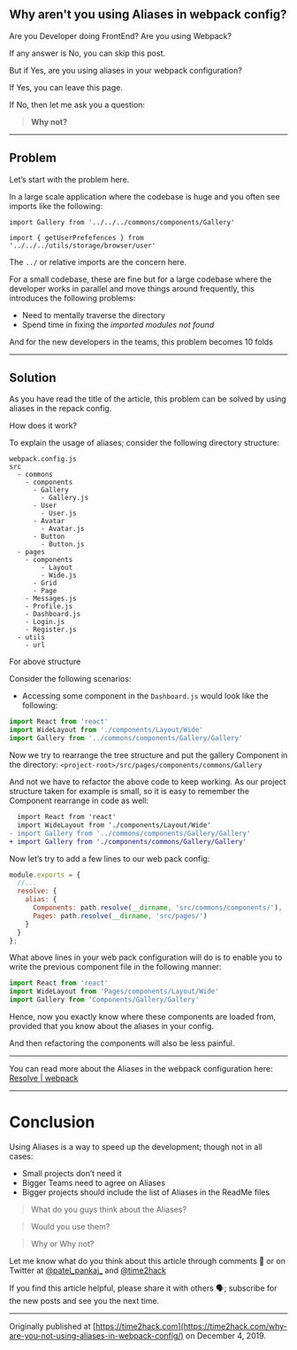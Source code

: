 ## Why aren't you using Aliases in webpack config?

Are you Developer doing FrontEnd? Are you using Webpack?

If any answer is No, you can skip this post. 

But if Yes, are you using aliases in your webpack configuration?

If Yes, you can leave this page. 

If No, then let me ask you a question:

> **Why not?**

---

## Problem

Let’s start with the problem here. 

In a large scale application where the codebase is huge and you often see imports like the following:

```
import Gallery from '../../../commons/components/Gallery'

import { getUserPrefefences } from '../../../utils/storage/browser/user'
```

The `../` or relative imports are the concern here. 

For a small codebase, these are fine but for a large codebase where the developer works in parallel and move things around frequently, this introduces the following problems:

* Need to mentally traverse the directory 
* Spend time in fixing the *imported modules not found*

And for the new developers in the teams, this problem becomes 10 folds

---

## Solution

As you have read the title of the article, this problem can be solved by using aliases in the repack config. 

How does it work?

To explain the usage of aliases; consider the following directory structure:

```
webpack.config.js
src
  - commons
    - components
      - Gallery
        - Gallery.js
      - User
        - User.js
      - Avatar
        - Avatar.js
      - Button
        - Button.js
  - pages
    - components
		- Layout
        - Wide.js
      - Grid
      - Page
    - Messages.js
    - Profile.js
    - Dashboard.js
    - Login.js
    - Register.js
  - utils
    - url

```


For above structure

Consider the following scenarios:

* Accessing some component in the `Dashboard.js` would look like the following:
```js
import React from 'react'
import WideLayout from './components/Layout/Wide'
import Gallery from '../commons/components/Gallery/Gallery'
```

Now we try to rearrange the tree structure and put the gallery Component in the directory: `<project-root>/src/pages/components/commons/Gallery`

And not we have to refactor the above code to keep working. As our project structure taken for example is small, so it is easy to remember the Component rearrange in code as well:

```diff
  import React from 'react'
  import WideLayout from './components/Layout/Wide'
- import Gallery from '../commons/components/Gallery/Gallery'
+ import Gallery from './components/commons/Gallery/Gallery'
```

Now let’s try to add a few lines to our web pack config:

```js
module.exports = {
  //...
  resolve: {
    alias: {
      Components: path.resolve(__dirname, 'src/commons/components/'),
      Pages: path.resolve(__dirname, 'src/pages/')
    }
  }
};

```

What above lines in your web pack configuration will do is to enable you to write the previous component	file in the following manner:

```js
import React from 'react'
import WideLayout from 'Pages/components/Layout/Wide'
import Gallery from 'Components/Gallery/Gallery'
```

Hence, now you exactly know where these components are loaded from, provided that you know about the aliases in your config.

And then refactoring the components will also be less painful.

---

You can read more about the Aliases in the webpack configuration here: [Resolve | webpack](https://webpack.js.org/configuration/resolve/#resolvealias)

---

# Conclusion

Using Aliases is a way to speed up the development; though not in all cases:

* Small projects don’t need it
* Bigger Teams need to agree on Aliases
* Bigger projects should include the list of Aliases in the ReadMe files


> What do you guys think about the Aliases?

> Would you use them?

> Why or Why not?


Let me know what do you think about this article through comments 💬 or on Twitter at [@patel_pankaj_](https://twitter.com/patel_pankaj_) and [@time2hack](https://twitter.com/time2hack) 

If you find this article helpful, please share it with others 🗣; subscribe for the new posts and see you the next time.

---

Originally published at [https://time2hack.com](https://time2hack.com/why-are-you-not-using-aliases-in-webpack-config/) on December 4, 2019.
